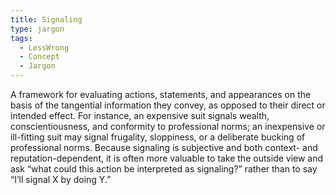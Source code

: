 ```yaml
---
title: Signaling
type: jargon
tags:
  - LessWrong
  - Concept
  - Jargon
---
```




A framework for evaluating actions, statements, and appearances on the basis of the tangential information they convey, as opposed to their direct or intended effect. For instance, an expensive suit signals wealth, conscientiousness, and conformity to professional norms; an inexpensive or ill-fitting suit may signal frugality, sloppiness, or a deliberate bucking of professional norms. Because signaling is subjective and both context- and reputation-dependent, it is often more valuable to take the outside view and ask “what could this action be interpreted as signaling?” rather than to say “I’ll signal X by doing Y.”  
 